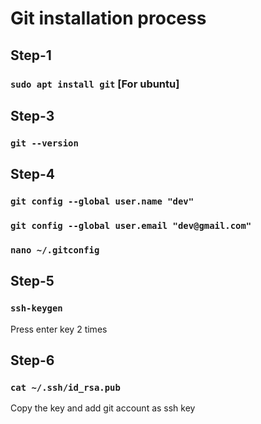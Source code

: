 # Git installation process

## Step-1

### `sudo apt install git` [For ubuntu]

## Step-3
### `git --version`

## Step-4
### `git config --global user.name "dev"`
### `git config --global user.email "dev@gmail.com"`
### `nano ~/.gitconfig`

## Step-5
### `ssh-keygen`
Press enter key 2 times

## Step-6
### `cat ~/.ssh/id_rsa.pub`

Copy the key and add git account as ssh key
